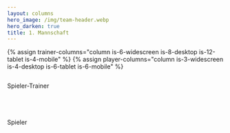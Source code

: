 ```yaml
---
layout: columns
hero_image: /img/team-header.webp
hero_darken: true
title: 1. Mannschaft
---
```


{% assign trainer-columns="column is-6-widescreen is-8-desktop is-12-tablet is-4-mobile" %}
{% assign player-columns="column is-3-widescreen is-4-desktop is-6-tablet is-6-mobile" %}


<div class="column is-4" markdown="0">
  <div class="columns is-multiline is-flex centered-on-desktop">
    <div class="column is-12" style="flex: none; width: 100%">
      <p class="title is-3 has-text-centered" style="white-space: nowrap">Spieler-Trainer</p>
    </div>
    <div class="{{trainer-columns}}">
      {% include player-profile-card.html playerId="linda0-0" background=site.theme_color %}
    </div>
    <div class="{{trainer-columns}}">
      {% include player-profile-card.html playerId="jill0-0" background=site.theme_color %}
    </div>
    <div class="{{trainer-columns}}">
      {% include player-profile-card.html playerId="sven0-0" background=site.theme_color %}
    </div>
  </div>
</div>
<div class="column is-8">
  <div class="columns is-multiline is-flex">
    <div class="column is-12" style="flex: none; width: 100%">
      <p class="title is-3 has-text-centered">Spieler</p>
    </div>
    {% assign ersteMannschaft = "richard0-0,johannes0-0,philippe0-0,yannik0-0,patrick0-0,sascha0-0,robin0-0,heiko0-0,mike0-0,sven1-0,patrick1-0" | split: ',' %}
    {% for playerId in ersteMannschaft %}
      <div class="{{player-columns}}">
        {% include player-profile-card.html playerId=playerId %}
      </div>
    {% endfor %}
  </div>
</div>


